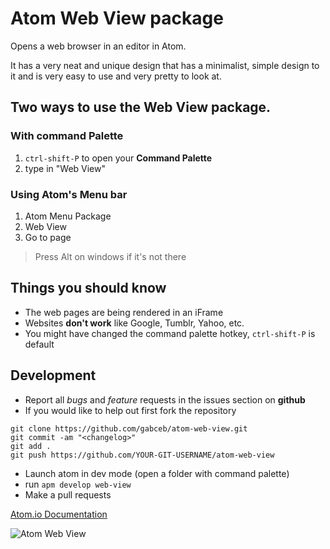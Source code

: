 # Atom Web View package

Opens a web browser in an editor in Atom.

It has a very neat and unique design that has a minimalist, simple design to it and is very easy to use and very pretty to look at.

## Two ways to use the Web View package.

### With command Palette

1. `ctrl-shift-P` to open your **Command Palette**
2. type in "Web View"

### Using Atom's Menu bar

1. Atom Menu Package
2. Web View
3. Go to page

> Press Alt on windows if it's not there

## Things you should know

* The web pages are being rendered in an iFrame
* Websites **don't work** like Google, Tumblr, Yahoo, etc.
* You might have changed the command palette hotkey, `ctrl-shift-P` is default

## Development

* Report all *bugs* and *feature* requests in the issues section on **github**
* If you would like to help out first fork the repository
```git
git clone https://github.com/gabceb/atom-web-view.git
git commit -am "<changelog>"
git add .
git push https://github.com/YOUR-GIT-USERNAME/atom-web-view
```
* Launch atom in dev mode (open a folder with command palette)
* run `apm develop web-view`
* Make a pull requests

[Atom.io Documentation](https://atom.io/docs/)

![Atom Web View](https://raw.github.com/gabceb/atom-web-view/master/atom-web-view.png)

